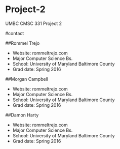 # Project-2
UMBC CMSC 331 Project 2

#contact
  
##Rommel Trejo
  
  * Website: rommeltrejo.com
  * Major Computer Science Bs.
  * School: University of Maryland Baltimore County
  * Grad date: Spring 2016

##Morgan Campbell

  
  * Website: rommeltrejo.com
  * Major Computer Science Bs.
  * School: University of Maryland Baltimore County
  * Grad date: Spring 2016


##Damon Harty

  
  * Website: rommeltrejo.com
  * Major Computer Science Bs.
  * School: University of Maryland Baltimore County
  * Grad date: Spring 2016



